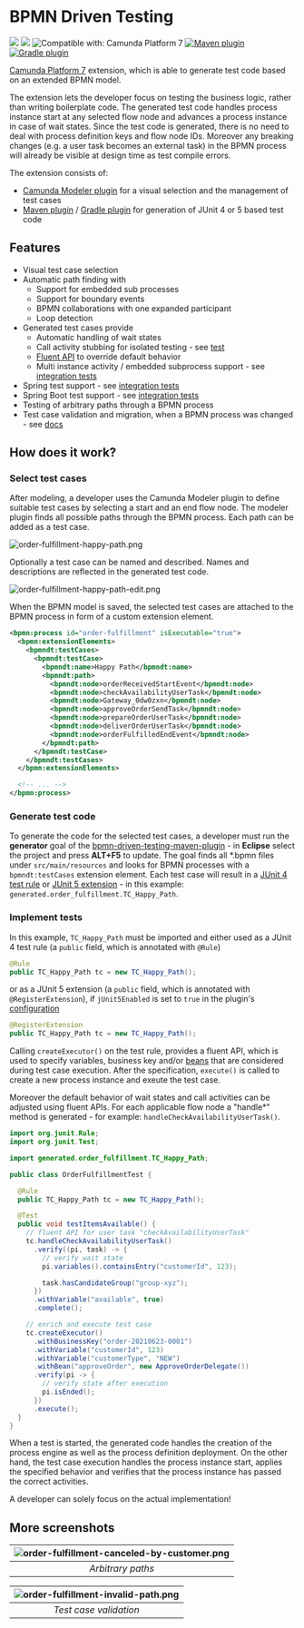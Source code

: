 # BPMN Driven Testing
[![](https://img.shields.io/badge/Community%20Extension-An%20open%20source%20community%20maintained%20project-FF4700)](https://github.com/camunda-community-hub/community)
[![](https://img.shields.io/badge/Lifecycle-Incubating-blue)](https://github.com/Camunda-Community-Hub/community/blob/main/extension-lifecycle.md#incubating-)
![Compatible with: Camunda Platform 7](https://img.shields.io/badge/Compatible%20with-Camunda%20Platform%207-26d07c)
[![Maven plugin](https://img.shields.io/maven-central/v/org.camunda.community/bpmn-driven-testing-maven-plugin.svg?label=Maven%20plugin)](https://search.maven.org/artifact/org.camunda.community/bpmn-driven-testing-maven-plugin)
[![Gradle plugin](https://img.shields.io/maven-central/v/org.camunda.community/bpmn-driven-testing-gradle-plugin.svg?label=Gradle%20plugin)](https://search.maven.org/artifact/org.camunda.community/bpmn-driven-testing-gradle-plugin)

[Camunda Platform 7](https://docs.camunda.org/manual/latest/) extension, which is able to generate test code based on an extended BPMN model.

The extension lets the developer focus on testing the business logic, rather than writing boilerplate code.
The generated test code handles process instance start at any selected flow node and advances a process instance in case of wait states.
Since the test code is generated, there is no need to deal with process definition keys and flow node IDs.
Moreover any breaking changes (e.g. a user task becomes an external task) in the BPMN process will already be visible at design time as test compile errors.

The extension consists of:

- [Camunda Modeler plugin](camunda-modeler-plugin) for a visual selection and the management of test cases
- [Maven plugin](maven-plugin) / [Gradle plugin](gradle-plugin) for generation of JUnit 4 or 5 based test code

## Features
- Visual test case selection
- Automatic path finding with
  - Support for embedded sub processes
  - Support for boundary events
  - BPMN collaborations with one expanded participant
  - Loop detection
- Generated test cases provide
  - Automatic handling of wait states
  - Call activity stubbing for isolated testing - see [test](integration-tests/advanced/src/test/java/org/example/it/CallActivityWithMappingTest.java)
  - [Fluent API](impl/src/main/java/org/camunda/community/bpmndt/api) to override default behavior
  - Multi instance activity / embedded subprocess support - see [integration tests](integration-tests/advanced-multi-instance/src/test/java/org/example/it)
- Spring test support - see [integration tests](integration-tests/advanced-spring/)
- Spring Boot test support - see [integration tests](integration-tests/advanced-spring-boot/)
- Testing of arbitrary paths through a BPMN process
- Test case validation and migration, when a BPMN process was changed - see [docs](docs/test-case-validation-and-migration.md)

## How does it work?

### Select test cases
After modeling, a developer uses the Camunda Modeler plugin to define suitable test cases by selecting a start and an end flow node.
The modeler plugin finds all possible paths through the BPMN process. Each path can be added as a test case.

![order-fulfillment-happy-path.png](docs/order-fulfillment-happy-path.png)

Optionally a test case can be named and described. Names and descriptions are reflected in the generated test code.

![order-fulfillment-happy-path-edit.png](docs/order-fulfillment-happy-path-edit.png)

When the BPMN model is saved, the selected test cases are attached to the BPMN process in form of a custom extension element.

```xml
<bpmn:process id="order-fulfillment" isExecutable="true">
  <bpmn:extensionElements>
    <bpmndt:testCases>
      <bpmndt:testCase>
        <bpmndt:name>Happy Path</bpmndt:name>
        <bpmndt:path>
          <bpmndt:node>orderReceivedStartEvent</bpmndt:node>
          <bpmndt:node>checkAvailabilityUserTask</bpmndt:node>
          <bpmndt:node>Gateway_0dw0zxn</bpmndt:node>
          <bpmndt:node>approveOrderSendTask</bpmndt:node>
          <bpmndt:node>prepareOrderUserTask</bpmndt:node>
          <bpmndt:node>deliverOrderUserTask</bpmndt:node>
          <bpmndt:node>orderFulfilledEndEvent</bpmndt:node>
        </bpmndt:path>
      </bpmndt:testCase>
    </bpmndt:testCases>
  </bpmn:extensionElements>

  <!-- ... -->
</bpmn:process>
```

### Generate test code
To generate the code for the selected test cases, a developer must run the **generator** goal of the [bpmn-driven-testing-maven-plugin](maven-plugin) - in **Eclipse** select the project and press **ALT+F5** to update.
The goal finds all *.bpmn files under `src/main/resources` and looks for BPMN processes with a `bpmndt:testCases` extension element.
Each test case will result in a [JUnit 4 test rule](https://github.com/junit-team/junit4/wiki/Rules) or [JUnit 5 extension](https://junit.org/junit5/docs/current/api/org.junit.jupiter.api/org/junit/jupiter/api/extension/Extension.html) - in this example: `generated.order_fulfillment.TC_Happy_Path`.

### Implement tests
In this example, `TC_Happy_Path` must be imported and either used as a JUnit 4 test rule (a `public` field, which is annotated with `@Rule`)

```java
@Rule
public TC_Happy_Path tc = new TC_Happy_Path();
```

or as a JUnit 5 extension (a `public` field, which is annotated with `@RegisterExtension`),
if `jUnit5Enabled` is set to `true` in the plugin's [configuration](maven-plugin#configuration)

```java
@RegisterExtension
public TC_Happy_Path tc = new TC_Happy_Path();
```

Calling `createExecutor()` on the test rule, provides a fluent API,
which is used to specify variables, business key and/or [beans](https://docs.camunda.org/manual/latest/user-guide/testing/#resolving-beans-without-spring-cdi) that are considered during test case execution.
After the specification, `execute()` is called to create a new process instance and exeute the test case.

Moreover the default behavior of wait states and call activities can be adjusted using fluent APIs.
For each applicable flow node a "handle*" method is generated - for example: `handleCheckAvailabilityUserTask()`.

```java
import org.junit.Rule;
import org.junit.Test;

import generated.order_fulfillment.TC_Happy_Path;

public class OrderFulfillmentTest {

  @Rule
  public TC_Happy_Path tc = new TC_Happy_Path();

  @Test
  public void testItemsAvailable() {
    // fluent API for user task "checkAvailabilityUserTask"
    tc.handleCheckAvailabilityUserTask()
      .verify((pi, task) -> {
        // verify wait state
        pi.variables().containsEntry("customerId", 123);

        task.hasCandidateGroup("group-xyz");
      })
      .withVariable("available", true)
      .complete();

    // enrich and execute test case
    tc.createExecutor()
      .withBusinessKey("order-20210623-0001")
      .withVariable("customerId", 123)
      .withVariable("customerType", "NEW")
      .withBean("approveOrder", new ApproveOrderDelegate())
      .verify(pi -> {
        // verify state after execution
        pi.isEnded();
      })
      .execute();
  }
}
```

When a test is started, the generated code handles the creation of the process engine as well as the process definition deployment.
On the other hand, the test case execution handles the process instance start, applies the specified behavior and verifies that the process instance has passed the correct activities.

A developer can solely focus on the actual implementation!

## More screenshots

| ![order-fulfillment-canceled-by-customer.png](docs/order-fulfillment-canceled-by-customer.png) | 
|:--:| 
| *Arbitrary paths* |

| ![order-fulfillment-invalid-path.png](docs/order-fulfillment-invalid-path.png) | 
|:--:| 
| *Test case validation* |
